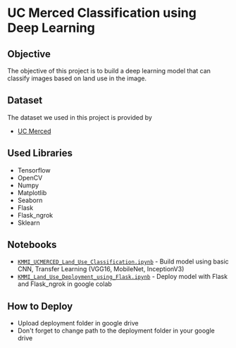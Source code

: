 # UC Merced Classification using Deep Learning

## Objective
The objective of this project is to build a deep learning model that can classify images based on land use in the image.

## Dataset
The dataset we used in this project is provided by
- [UC Merced](http://weegee.vision.ucmerced.edu/datasets/landuse.html)


## Used Libraries
- Tensorflow
- OpenCV
- Numpy
- Matplotlib
- Seaborn
- Flask
- Flask_ngrok
- Sklearn

## Notebooks
- [```KMMI_UCMERCED_Land_Use_Classification.ipynb```](https://github.com/rdfnz/UC_Merced-land-use-classification/blob/main/KMMI_UCMERCED_Land_Use_Classification.ipynb) - Build model using basic CNN, Transfer Learning (VGG16, MobileNet, InceptionV3)
- [```KMMI_Land_Use_Deployment_using_Flask.ipynb```](https://github.com/rdfnz/UC_Merced-land-use-classification/blob/main/KMMI_Land_Use_Deployment_using_Flask.ipynb) - Deploy model with Flask and Flask_ngrok in google colab 

## How to Deploy
- Upload deployment folder in google drive
- Don't forget to change path to the deployment folder in your google drive
